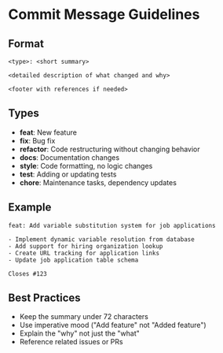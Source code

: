 # Commit Message Guidelines

## Format
```
<type>: <short summary>

<detailed description of what changed and why>

<footer with references if needed>
```

## Types
- **feat**: New feature
- **fix**: Bug fix
- **refactor**: Code restructuring without changing behavior
- **docs**: Documentation changes
- **style**: Code formatting, no logic changes
- **test**: Adding or updating tests
- **chore**: Maintenance tasks, dependency updates

## Example
```
feat: Add variable substitution system for job applications

- Implement dynamic variable resolution from database
- Add support for hiring organization lookup
- Create URL tracking for application links
- Update job application table schema

Closes #123
```

## Best Practices
- Keep the summary under 72 characters
- Use imperative mood ("Add feature" not "Added feature")
- Explain the "why" not just the "what"
- Reference related issues or PRs
